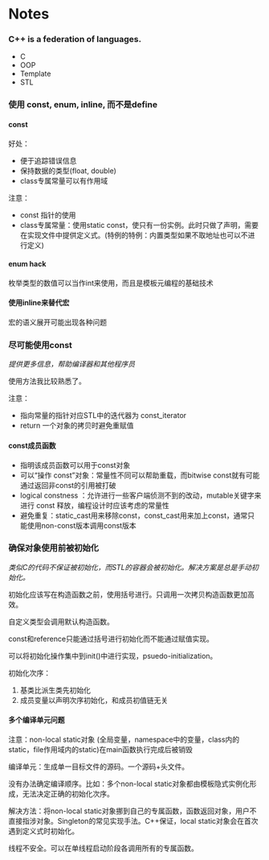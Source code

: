 # Notes

### C++ is a federation of languages.

- C
- OOP
- Template
- STL

### 使用 const, enum, inline, 而不是define

#### const

好处：

- 便于追踪错误信息
- 保持数据的类型(float, double)
- class专属常量可以有作用域

注意：

- const 指针的使用
- class专属常量：使用static const，使只有一份实例。此时只做了声明，需要在实现文件中提供定义式。(特例的特例：内置类型如果不取地址也可以不进行定义)

#### enum hack

枚举类型的数值可以当作int来使用，而且是模板元编程的基础技术

#### 使用inline来替代宏

宏的语义展开可能出现各种问题

### 尽可能使用const

*提供更多信息，帮助编译器和其他程序员*

使用方法我比较熟悉了。

注意：

- 指向常量的指针对应STL中的迭代器为 const_iterator
- return 一个对象的拷贝时避免重赋值

#### const成员函数

- 指明该成员函数可以用于const对象
- 可以“操作 const”对象：常量性不同可以帮助重载，而bitwise const就有可能通过返回非const的引用被打破
- logical constness ：允许进行一些客户端侦测不到的改动，mutable关键字来进行 const 释放，编程设计时应该考虑的常量性
- 避免重复：static_cast用来移除const，const_cast用来加上const，通常只能使用non-const版本调用const版本

### 确保对象使用前被初始化

*类似C的代码不保证被初始化，而STL的容器会被初始化。解决方案是总是手动初始化。*

初始化应该写在构造函数之前，使用括号进行。只调用一次拷贝构造函数更加高效。

自定义类型会调用默认构造函数。

const和reference只能通过括号进行初始化而不能通过赋值实现。

可以将初始化操作集中到init()中进行实现，psuedo-initialization。

初始化次序：

1. 基类比派生类先初始化
2. 成员变量以声明次序初始化，和成员初值链无关

#### 多个编译单元问题

注意：non-local static对象 (全局变量，namespace中的变量，class内的static，file作用域内的static)在main函数执行完成后被销毁

编译单元：生成单一目标文件的源码。一个源码+头文件。

没有办法确定编译顺序。比如：多个non-local static对象都由模板隐式实例化形成，无法决定正确的初始化次序。

解决方法：将non-local static对象挪到自己的专属函数，函数返回对象，用户不直接指涉对象。Singleton的常见实现手法。C++保证，local static对象会在首次遇到定义式时初始化。

线程不安全。可以在单线程启动阶段各调用所有的专属函数。

